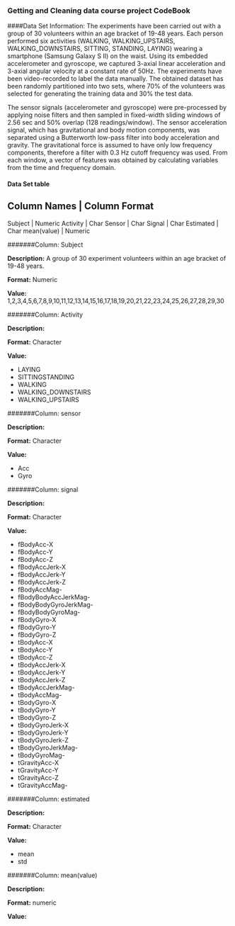 ### Getting and Cleaning data course project CodeBook

####Data Set Information:
The experiments have been carried out with a group of 30 volunteers within an age bracket of 19-48 years. Each person performed six activities (WALKING, WALKING_UPSTAIRS, WALKING_DOWNSTAIRS, SITTING, STANDING, LAYING) wearing a smartphone (Samsung Galaxy S II) on the waist. Using its embedded accelerometer and gyroscope, we captured 3-axial linear acceleration and 3-axial angular velocity at a constant rate of 50Hz. The experiments have been video-recorded to label the data manually. The obtained dataset has been randomly partitioned into two sets, where 70% of the volunteers was selected for generating the training data and 30% the test data. 

The sensor signals (accelerometer and gyroscope) were pre-processed by applying noise filters and then sampled in fixed-width sliding windows of 2.56 sec and 50% overlap (128 readings/window). The sensor acceleration signal, which has gravitational and body motion components, was separated using a Butterworth low-pass filter into body acceleration and gravity. The gravitational force is assumed to have only low frequency components, therefore a filter with 0.3 Hz cutoff frequency was used. From each window, a vector of features was obtained by calculating variables from the time and frequency domain.


#### Data Set table
Column Names | Column Format
-----------------------------
Subject      | Numeric
Activity     | Char
Sensor       | Char
Signal       | Char
Estimated    | Char
mean(value)  | Numeric


#######Column: Subject

__Description:__ A group of 30 experiment volunteers within an age bracket of 19-48 years.

__Format:__ Numeric

__Value:__ 1,2,3,4,5,6,7,8,9,10,11,12,13,14,15,16,17,18,19,20,21,22,23,24,25,26,27,28,29,30

#######Column: Activity

__Description:__ 

__Format:__ Character

__Value:__ 
* LAYING
* SITTINGSTANDING
* WALKING           
* WALKING_DOWNSTAIRS
* WALKING_UPSTAIRS

#######Column: sensor

__Description:__ 

__Format:__ Character

__Value:__ 
* Acc
* Gyro

#######Column: signal

__Description:__ 

__Format:__ Character

__Value:__ 
* fBodyAcc-X
* fBodyAcc-Y
* fBodyAcc-Z           
* fBodyAccJerk-X
* fBodyAccJerk-Y
* fBodyAccJerk-Z       
* fBodyAccMag-
* fBodyBodyAccJerkMag-
* fBodyBodyGyroJerkMag-
* fBodyBodyGyroMag-
* fBodyGyro-X
* fBodyGyro-Y          
* fBodyGyro-Z
* tBodyAcc-X
* tBodyAcc-Y         
* tBodyAcc-Z
* tBodyAccJerk-X
* tBodyAccJerk-Y     
* tBodyAccJerk-Z
* tBodyAccJerkMag-
* tBodyAccMag-       
* tBodyGyro-X
* tBodyGyro-Y
* tBodyGyro-Z         
* tBodyGyroJerk-X
* tBodyGyroJerk-Y
* tBodyGyroJerk-Z     
* tBodyGyroJerkMag-
* tBodyGyroMag-
* tGravityAcc-X        
* tGravityAcc-Y
* tGravityAcc-Z
* tGravityAccMag-  


#######Column: estimated

__Description:__ 

__Format:__ Character

__Value:__ 
* mean
* std


#######Column: mean(value)

__Description:__ 

__Format:__ numeric

__Value:__ 

